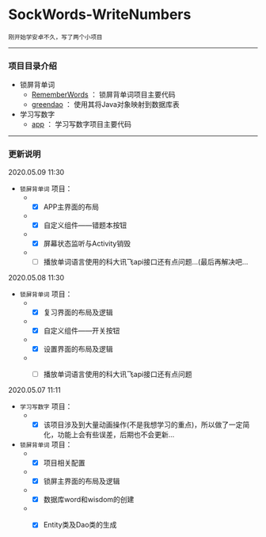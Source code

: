 # SockWords-WriteNumbers
    刚开始学安卓不久，写了两个小项目

---
### 项目目录介绍
* 锁屏背单词
  * [RememberWords](./RememberWords) ： 锁屏背单词项目主要代码
  * [greendao](./greendao) ： 使用其将Java对象映射到数据库表
* 学习写数字
  * [app](./app) ： 学习写数字项目主要代码
  
 ---
 ### 更新说明
 
   2020.05.09 11:30
  * `锁屏背单词` 项目：
    * - [x] APP主界面的布局
    * - [x] 自定义组件——错题本按钮
    * - [x] 屏幕状态监听与Activity销毁
    * - [ ] 播放单词语言使用的科大讯飞api接口还有点问题...(最后再解决吧...
     
   2020.05.08 11:30
  * `锁屏背单词` 项目：
    * - [x] 复习界面的布局及逻辑
    * - [x] 自定义组件——开关按钮
    * - [x] 设置界面的布局及逻辑
    * - [ ] 播放单词语言使用的科大讯飞api接口还有点问题
    
    
  2020.05.07 11:11
  * `学习写数字` 项目：
    * - [x] 该项目涉及到大量动画操作(不是我想学习的重点)，所以做了一定简化，功能上会有些误差，后期也不会更新...
  * `锁屏背单词` 项目：
    * - [x] 项目相关配置
    * - [x] 锁屏主界面的布局及逻辑
    * - [x] 数据库word和wisdom的创建
    * - [x] Entity类及Dao类的生成

